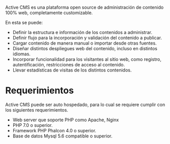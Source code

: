 Active CMS es una plataforma open source de administración de contenido 100% web, completamente customizable.

En esta se puede:
- Definir la estructura e información de los contenidos a administrar.
- Definir flujo para la incorporación y validación del contenido a publicar.
- Cargar contenido de manera manual o importar desde otras fuentes.
- Diseñar distintos despliegues web del contenido, incluso en distintos idiomas.
- Incorporar funcionalidad para los visitantes al sitio web, como registro, autentificación, restricciones de acceso al contenido.
- Llevar estadísticas de visitas de los distintos contenidos.

# Requerimientos
Active CMS puede ser auto hospedado, para lo cual se requiere cumplir con los siguientes requerimientos.
- Web server que soporte PHP como Apache, Nginx
- PHP 7.0 o superior.
- Framework PHP Phalcon 4.0 o superior.
- Base de datos Mysql 5.6 compatible o superior.


